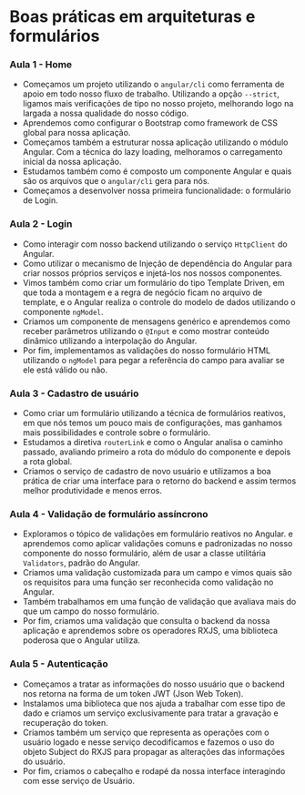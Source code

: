 # Boas práticas em arquiteturas e formulários

### Aula 1 - Home

- Começamos um projeto utilizando o `angular/cli` como ferramenta de apoio em todo nosso fluxo de trabalho. Utilizando a opção `--strict`, ligamos mais verificações de tipo no nosso projeto, melhorando logo na largada a nossa qualidade do nosso código.
- Aprendemos como configurar o Bootstrap como framework de CSS global para nossa aplicação.
- Começamos também a estruturar nossa aplicação utilizando o módulo Angular. Com a técnica do lazy loading, melhoramos o carregamento inicial da nossa aplicação.
- Estudamos também como é composto um componente Angular e quais são os arquivos que o `angular/cli` gera para nós.
- Começamos a desenvolver nossa primeira funcionalidade: o formulário de Login.

### Aula 2 - Login

- Como interagir com nosso backend utilizando o serviço `HttpClient` do Angular.
- Como utilizar o mecanismo de Injeção de dependência do Angular para criar nossos próprios serviços e injetá-los nos nossos componentes.
- Vimos também como criar um formulário do tipo Template Driven, em que toda a montagem e a regra de negócio ficam no arquivo de template, e o Angular realiza o controle do modelo de dados utilizando o componente `ngModel`.
- Criamos um componente de mensagens genérico e aprendemos como receber parâmetros utilizando o `@Input` e como mostrar conteúdo dinâmico utilizando a interpolação do Angular.
- Por fim, implementamos as validações do nosso formulário HTML utilizando o `ngModel` para pegar a referência do campo para avaliar se ele está válido ou não.

### Aula 3 - Cadastro de usuário

- Como criar um formulário utilizando a técnica de formulários reativos, em que nós temos um pouco mais de configurações, mas ganhamos mais possibilidades e controle sobre o formulário.
- Estudamos a diretiva `routerLink` e como o Angular analisa o caminho passado, avaliando primeiro a rota do módulo do componente e depois a rota global.
- Criamos o serviço de cadastro de novo usuário e utilizamos a boa prática de criar uma interface para o retorno do backend e assim termos melhor produtividade e menos erros.

### Aula 4 - Validação de formulário assíncrono

- Exploramos o tópico de validações em formulário reativos no Angular. e aprendemos como aplicar validações comuns e padronizadas no nosso componente do nosso formulário, além de usar a classe utilitária `Validators`, padrão do Angular.
- Criamos uma validação customizada para um campo e vimos quais são os requisitos para uma função ser reconhecida como validação no Angular.
- Também trabalhamos em uma função de validação que avaliava mais do que um campo do nosso formulário.
- Por fim, criamos uma validação que consulta o backend da nossa aplicação e aprendemos sobre os operadores RXJS, uma biblioteca poderosa que o Angular utiliza.

### Aula 5 - Autenticação

- Começamos a tratar as informações do nosso usuário que o backend nos retorna na forma de um token JWT (Json Web Token).
- Instalamos uma biblioteca que nos ajuda a trabalhar com esse tipo de dado e criamos um serviço exclusivamente para tratar a gravação e recuperação do token.
- Criamos também um serviço que representa as operações com o usuário logado e nesse serviço decodificamos e fazemos o uso do objeto Subject do RXJS para propagar as alterações das informações do usuário.
- Por fim, criamos o cabeçalho e rodapé da nossa interface interagindo com esse serviço de Usuário.
